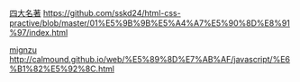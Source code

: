 [四大名著]([url](https://github.com/sskd24/html-css-practive/blob/master/01%E5%9B%9B%E5%A4%A7%E5%90%8D%E8%91%97/index.html))
https://github.com/sskd24/html-css-practive/blob/master/01%E5%9B%9B%E5%A4%A7%E5%90%8D%E8%91%97/index.html

[mignzu](https://sskd24.github.io/html-css-practive/blob/master/01%E5%9B%9B%E5%A4%A7%E5%90%8D%E8%91%97/index.html)
http://calmound.github.io/web/%E5%89%8D%E7%AB%AF/javascript/%E6%B1%82%E5%92%8C.html
